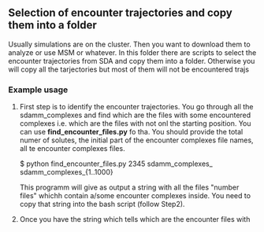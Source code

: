 ## Selection of encounter trajectories and copy them into a folder

Usually simulations are on the cluster. Then you want to download them to analyze or use MSM or whatever.
In this folder there are scripts to select the encounter trajectories from SDA and copy them into a folder.
Otherwise you will copy all the tarjectories but most of them will not be encountered trajs

### Example usage

  1. First step is to identify the encounter trajectories. You go through all the sdamm_complexes and find which are the files with some encountered complexes i.e. which are the files with not onl the starting position. You can use **find_encounter_files.py** fo tha. You should provide the total numer of solutes, the initial part of the encounter complexes file names, all te encounter complexes files.

      $ python find_encounter_files.py 2345 sdamm_complexes_ sdamm_complexes_{1..1000}

      This programm will give as output a string with all the files "number files" whichh contain a/some encounter complexes inside. You need to copy that string into the bash script (follow Step2).

  2. Once you have the string which tells which are the encounter files with 
